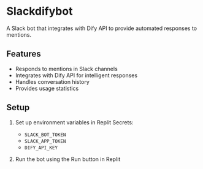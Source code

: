 
# Slackdifybot

A Slack bot that integrates with Dify API to provide automated responses to mentions.

## Features
- Responds to mentions in Slack channels
- Integrates with Dify API for intelligent responses
- Handles conversation history
- Provides usage statistics

## Setup

1. Set up environment variables in Replit Secrets:
   - `SLACK_BOT_TOKEN`
   - `SLACK_APP_TOKEN`
   - `DIFY_API_KEY`

2. Run the bot using the Run button in Replit
